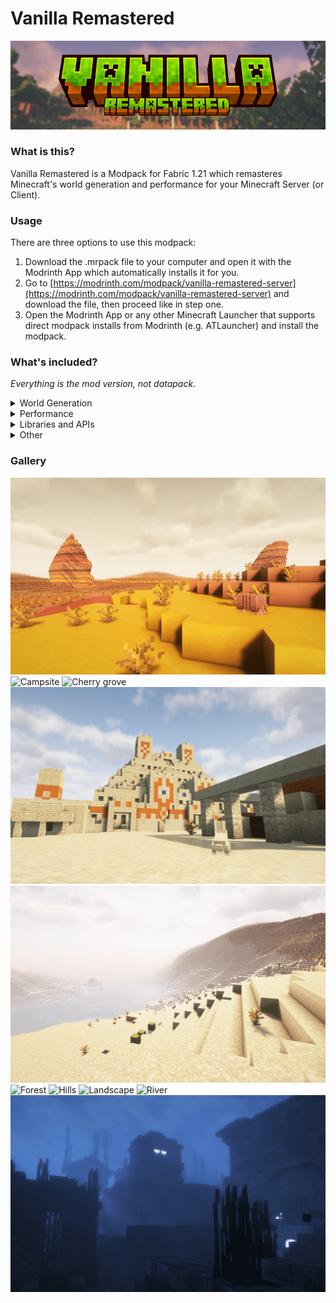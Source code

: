 # Vanilla Remastered

![Vanilla Remastered Banner Image](https://github.com/guefra/Vanilla-Remastered/blob/main/src/images/banner.png?raw=true)

### What is this?

Vanilla Remastered is a Modpack for Fabric 1.21 which remasteres Minecraft's world generation and performance for your Minecraft Server (or Client).

### Usage

There are three options to use this modpack:
1. Download the .mrpack file to your computer and open it with the Modrinth App which automatically installs it for you.
2. Go to [https://modrinth.com/modpack/vanilla-remastered-server](https://modrinth.com/modpack/vanilla-remastered-server) and download the file, then proceed like in step one.
3. Open the Modrinth App or any other Minecraft Launcher that supports direct modpack installs from Modrinth (e.g. ATLauncher) and install the modpack.

### What's included?

_Everything is the mod version, not datapack._

<details>
  <summary>
    World Generation
  </summary>
  <ul>
    <li><p><a href="https://modrinth.com/datapack/dungeons-and-taverns">Dungeons and Taverns</a></p></li>
    <li><p><a href="https://modrinth.com/datapack/explorify">Explorify</a></p></li>
    <li><p><a href="https://modrinth.com/datapack/geophilic">Geophilic</a></p></li>
    <li><p><a href="https://modrinth.com/datapack/hopo-better-underwater-ruins">Hopo Better Underwater Ruins</a></p></li>
    <li><p><a href="https://modrinth.com/datapack/tectonic">Tectonic</a></p></li>
    <li><p><a href="https://modrinth.com/mod/terralith">Terralith</a></p></li>
  </ul>
</details>

<details>
  <summary>
    Performance
  </summary>
  <ul>
    <li><p><a href="https://modrinth.com/plugin/chunky">Chunky</a></p></li>
    <li><p><a href="https://modrinth.com/mod/lithium">Lithium</a></p></li>
    <li><p><a href="https://modrinth.com/mod/servercore">ServerCore</a></p></li>
  </ul>
</details>

<details>
  <summary>
    Libraries and APIs
  </summary>
  <ul>
    <li><p><a href="https://modrinth.com/mod/fabric-api">Fabric API</a></p></li>
    <li><p><a href="https://modrinth.com/mod/forge-config-api-port">Forge Config API Port</a></p></li>
    <li><p><a href="https://modrinth.com/mod/puzzles-lib">Puzzles Lib</a></p></li>
  </ul>
</details>

<details>
  <summary>
    Other
  </summary>
  <ul>
    <li><p><a href="https://modrinth.com/mod/leaves-be-gone">Leaves Be Gone</a></p></li>
  </ul>
</details>

### Gallery

![Badlands](https://github.com/guefra/Vanilla-Remastered/blob/main/src/images/badlands.png?raw=true)
![Campsite](https://github.com/guefra/Vanilla-Remastered/blob/main/src/images/campsite.png?raw=true)
![Cherry grove](https://github.com/guefra/Vanilla-Remastered/blob/main/src/images/cherry-grove.png?raw=true)
![Desert ruin](https://github.com/guefra/Vanilla-Remastered/blob/main/src/images/desert-ruin.png?raw=true)
![Desert](https://github.com/guefra/Vanilla-Remastered/blob/main/src/images/desert.png?raw=true)
![Forest](https://github.com/guefra/Vanilla-Remastered/blob/main/src/images/forest.png?raw=true)
![Hills](https://github.com/guefra/Vanilla-Remastered/blob/main/src/images/hills.png?raw=true)
![Landscape](https://github.com/guefra/Vanilla-Remastered/blob/main/src/images/landscape.png?raw=true)
![River](https://github.com/guefra/Vanilla-Remastered/blob/main/src/images/river.png?raw=true)
![Underwater city](https://github.com/guefra/Vanilla-Remastered/blob/main/src/images/underwater-city.png?raw=true)
